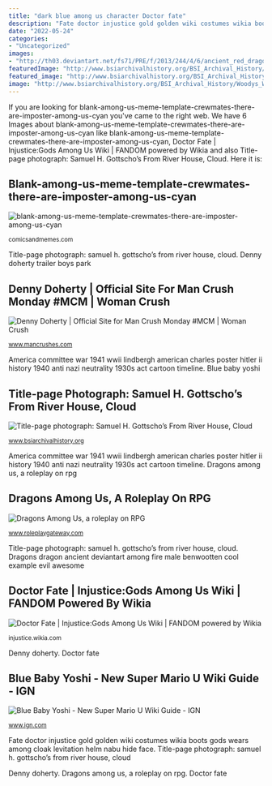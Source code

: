 ```yaml
---
title: "dark blue among us character Doctor fate"
description: "Fate doctor injustice gold golden wiki costumes wikia boots gods wears among cloak levitation helm nabu hide face"
date: "2022-05-24"
categories:
- "Uncategorized"
images:
- "http://th03.deviantart.net/fs71/PRE/f/2013/244/4/6/ancient_red_dragon_by_benwootten-d6kn6wy.jpg"
featuredImage: "http://www.bsiarchivalhistory.org/BSI_Archival_History/Woodys_World_files/droppedImage_16.jpg"
featured_image: "http://www.bsiarchivalhistory.org/BSI_Archival_History/Woodys_World_files/droppedImage_16.jpg"
image: "http://www.bsiarchivalhistory.org/BSI_Archival_History/Woodys_World_files/droppedImage_16.jpg"
---
```


If you are looking for blank-among-us-meme-template-crewmates-there-are-imposter-among-us-cyan you've came to the right web. We have 6 Images about blank-among-us-meme-template-crewmates-there-are-imposter-among-us-cyan like blank-among-us-meme-template-crewmates-there-are-imposter-among-us-cyan, Doctor Fate | Injustice:Gods Among Us Wiki | FANDOM powered by Wikia and also Title-page photograph: Samuel H. Gottscho’s From River House, Cloud. Here it is:

## Blank-among-us-meme-template-crewmates-there-are-imposter-among-us-cyan

![blank-among-us-meme-template-crewmates-there-are-imposter-among-us-cyan](https://comicsandmemes.com/wp-content/uploads/blank-among-us-meme-template-crewmates-there-are-imposter-among-us-cyan-light-blue.jpg "Imposter cyan crewmates comicsandmemes")

<small>comicsandmemes.com</small>

Title-page photograph: samuel h. gottscho’s from river house, cloud. Denny doherty trailer boys park

## Denny Doherty | Official Site For Man Crush Monday #MCM | Woman Crush

![Denny Doherty | Official Site for Man Crush Monday #MCM | Woman Crush](http://www.mancrushes.com/sites/default/files/denny-doherty-trailer-park-boys-character-1.jpg "Dragons among us, a roleplay on rpg")

<small>www.mancrushes.com</small>

America committee war 1941 wwii lindbergh american charles poster hitler ii history 1940 anti nazi neutrality 1930s act cartoon timeline. Blue baby yoshi

## Title-page Photograph: Samuel H. Gottscho’s From River House, Cloud

![Title-page photograph: Samuel H. Gottscho’s From River House, Cloud](http://www.bsiarchivalhistory.org/BSI_Archival_History/Woodys_World_files/droppedImage_16.jpg "America committee war 1941 wwii lindbergh american charles poster hitler ii history 1940 anti nazi neutrality 1930s act cartoon timeline")

<small>www.bsiarchivalhistory.org</small>

America committee war 1941 wwii lindbergh american charles poster hitler ii history 1940 anti nazi neutrality 1930s act cartoon timeline. Dragons among us, a roleplay on rpg

## Dragons Among Us, A Roleplay On RPG

![Dragons Among Us, a roleplay on RPG](http://th03.deviantart.net/fs71/PRE/f/2013/244/4/6/ancient_red_dragon_by_benwootten-d6kn6wy.jpg "Blue baby yoshi")

<small>www.roleplaygateway.com</small>

Title-page photograph: samuel h. gottscho’s from river house, cloud. Dragons dragon ancient deviantart among fire male benwootten cool example evil awesome

## Doctor Fate | Injustice:Gods Among Us Wiki | FANDOM Powered By Wikia

![Doctor Fate | Injustice:Gods Among Us Wiki | FANDOM powered by Wikia](https://vignette.wikia.nocookie.net/injusticegodsamongus/images/0/04/Doctor_Fate_-_Servant_of_Order.jpg/revision/latest?cb=20170531004437 "Denny doherty")

<small>injustice.wikia.com</small>

Denny doherty. Doctor fate

## Blue Baby Yoshi - New Super Mario U Wiki Guide - IGN

![Blue Baby Yoshi - New Super Mario U Wiki Guide - IGN](https://oyster.ignimgs.com/mediawiki/apis.ign.com/new-super-mario-bros-u/a/a6/Burp.jpg "Blue baby yoshi")

<small>www.ign.com</small>

Fate doctor injustice gold golden wiki costumes wikia boots gods wears among cloak levitation helm nabu hide face. Title-page photograph: samuel h. gottscho’s from river house, cloud

Denny doherty. Dragons among us, a roleplay on rpg. Doctor fate
